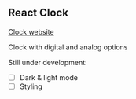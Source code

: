 ## React Clock

[Clock website](https://brian-react-clock.netlify.app/)

Clock with digital and analog options

Still under development:

- [ ] Dark & light mode
- [ ] Styling
